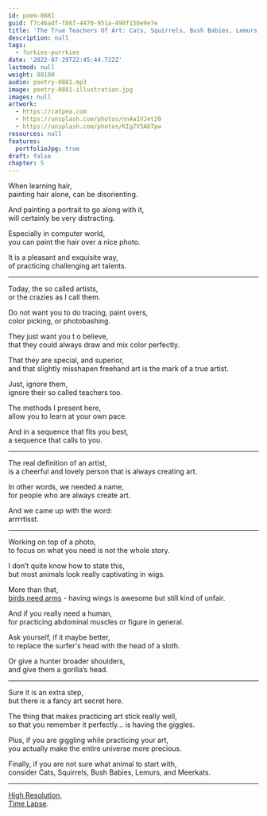 ```yaml
---
id: poem-0881
guid: f7c46adf-f88f-4470-951a-498f156e9e7e
title: 'The True Teachers Of Art: Cats, Squirrels, Bush Babies, Lemurs, and Meerkats!'
description: null
tags:
  - furkies-purrkies
date: '2022-07-29T22:45:44.722Z'
lastmod: null
weight: 88100
audio: poetry-0881.mp3
image: poetry-0881-illustration.jpg
images: null
artwork:
  - https://catpea.com
  - https://unsplash.com/photos/nnAa1VJet20
  - https://unsplash.com/photos/KIg7V5AbTpw
resources: null
features:
  portfolioJpg: true
draft: false
chapter: 5
---
```


When learning hair,\
painting hair alone, can be disorienting.

And painting a portrait to go along with it,\
will certainly be very distracting.

Especially in computer world,\
you can paint the hair over a nice photo.

It is a pleasant and exquisite way,\
of practicing challenging art talents.

---

Today, the so called artists,\
or the crazies as I call them.

Do not want you to do tracing, paint overs,\
color picking, or photobashing.

They just want you t o believe,\
that they could always draw and mix color perfectly.

That they are special, and superior,\
and that slightly misshapen freehand art is the mark of a true artist.

Just, ignore them,\
ignore their so called teachers too.

The methods I present here,\
allow you to learn at your own pace.

And in a sequence that fits you best,\
a sequence that calls to you.

---

The real definition of an artist,\
is a cheerful and lovely person that is always creating art.

In other words, we needed a name,\
for people who are always create art.

And we came up with the word:\
arrrrtisst.

---

Working on top of a photo,\
to focus on what you need is not the whole story.

I don’t quite know how to state this,\
but most animals look really captivating in wigs.

More than that,\
[birds need arms](https://www.reddit.com/r/birdswitharms/) - having wings is awesome but still kind of unfair.

And if you really need a human,\
for practicing abdominal muscles or figure in general.

Ask yourself, if it maybe better,\
to replace the surfer's head with the head of a sloth.

Or give a hunter broader shoulders,\
and give them a gorilla’s head.

---

Sure it is an extra step,\
but there is a fancy art secret here.

The thing that makes practicing art stick really well,\
so that you remember it perfectly... is having the giggles.

Plus, if you are giggling while practicing your art,\
you actually make the entire universe more precious.

Finally, if you are not sure what animal to start with,\
consider Cats, Squirrels, Bush Babies, Lemurs, and Meerkats.

---

[High Resolution](https://www.reddit.com/user/catpea-com/comments/wblo1h/purrdy/),\
[Time Lapse](https://youtu.be/Nj7_rqW5WRg).
